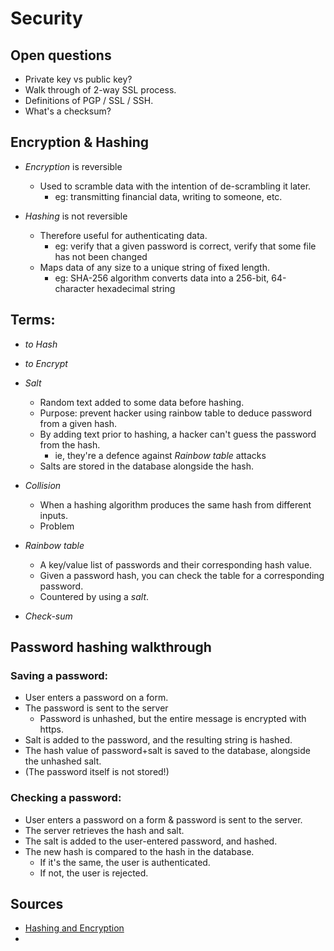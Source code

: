 # Security

## Open questions
- Private key vs public key?
- Walk through of 2-way SSL process.
- Definitions of PGP / SSL / SSH.
- What's a checksum?

## Encryption & Hashing

- _Encryption_ is reversible
  - Used to scramble data with the intention of de-scrambling it later. 
    - eg: transmitting financial data, writing to someone, etc.

- _Hashing_ is not reversible
  - Therefore useful for authenticating data.
    - eg: verify that a given password is correct, verify that some file has not been changed
  - Maps data of any size to a unique string of fixed length.
    - eg: SHA-256 algorithm converts data into a 256-bit, 64-character hexadecimal string
  
## Terms:
- _to Hash_
- _to Encrypt_

- _Salt_
  - Random text added to some data before hashing. 
  - Purpose: prevent hacker using rainbow table to deduce password from a given hash.
  - By adding text prior to hashing, a hacker can't guess the password from the hash.
      - ie, they're a defence against _Rainbow table_ attacks
  - Salts are stored in the database alongside the hash.
- _Collision_
  - When a hashing algorithm produces the same hash from different inputs.
  - Problem 
- _Rainbow table_
  - A key/value list of passwords and their corresponding hash value.
  - Given a password hash, you can check the table for a corresponding password.
  - Countered by using a _salt_.
- _Check-sum_


## Password hashing walkthrough
### Saving a password:
- User enters a password on a form.
- The password is sent to the server
  - Password is unhashed, but the entire message is encrypted with https.
- Salt is added to the password, and the resulting string is hashed.
- The hash value of password+salt is saved to the database, alongside the unhashed salt.
- (The password itself is not stored!)

### Checking a password:
- User enters a password on a form & password is sent to the server.
- The server retrieves the hash and salt.
- The salt is added to the user-entered password, and hashed.
- The new hash is compared to the hash in the database.
  - If it's the same, the user is authenticated.
  - If not, the user is rejected.

## Sources
- [Hashing and Encryption](https://www.thesslstore.com/blog/difference-encryption-hashing-salting/#:~:text=Hashing%20is%20the%20practice%20of,is%20a%20one%2Dway%20function.)
- 

